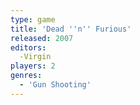 ```yaml
---
type: game
title: 'Dead ''n'' Furious'
released: 2007
editors: 
  -Virgin
players: 2
genres:
  - 'Gun Shooting'
---
```

